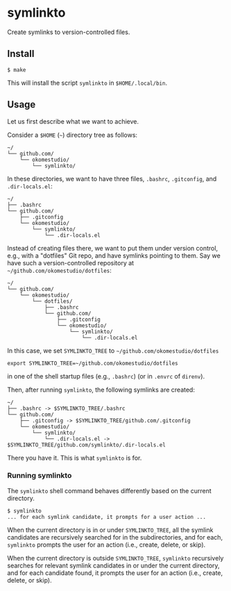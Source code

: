 # symlinkto

Create symlinks to version-controlled files.

## Install

``` shellsession
$ make
```

This will install the script `symlinkto` in `$HOME/.local/bin`.

## Usage

Let us first describe what we want to achieve.

Consider a `$HOME` (`~`) directory tree as follows:

``` text
~/
└── github.com/
    └── okomestudio/
        └── symlinkto/
```

In these directories, we want to have three files, `.bashrc`, `.gitconfig`, and
`.dir-locals.el`:

``` text
~/
├── .bashrc
└── github.com/
    ├── .gitconfig
    └── okomestudio/
        └── symlinkto/
            └── .dir-locals.el
```

Instead of creating files there, we want to put them under version control, e.g., with a
"dotfiles" Git repo, and have symlinks pointing to them. Say we have such a
version-controlled repository at `~/github.com/okomestudio/dotfiles`:


``` text
~/
└── github.com/
    └── okomestudio/
        └── dotfiles/
            ├── .bashrc
            └── github.com/
                ├── .gitconfig
                └── okomestudio/
                    └── symlinkto/
                        └── .dir-locals.el
```

In this case, we set `SYMLINKTO_TREE` to `~/github.com/okomestudio/dotfiles`

``` shell
export SYMLINKTO_TREE=~/github.com/okomestudio/dotfiles
```

in one of the shell startup files (e.g., `.bashrc`) (or in `.envrc` of `direnv`).

Then, after running `symlinkto`, the following symlinks are created:

``` text
~/
├── .bashrc -> $SYMLINKTO_TREE/.bashrc
└── github.com/
    ├── .gitconfig -> $SYMLINKTO_TREE/github.com/.gitconfig
    └── okomestudio/
        └── symlinkto/
            └── .dir-locals.el -> $SYMLINKTO_TREE/github.com/symlinkto/.dir-locals.el
```

There you have it. This is what `symlinkto` is for.

### Running symlinkto

The `symlinkto` shell command behaves differently based on the current directory.

``` shellsession
$ symlinkto
... for each symlink candidate, it prompts for a user action ...
```

When the current directory is in or under `SYMLINKTO_TREE`, all the symlink candidates are
recursively searched for in the subdirectories, and for each, `symlinkto` prompts the user
for an action (i.e., create, delete, or skip).

When the current directory is outside `SYMLINKTO_TREE`, `symlinkto` recursively searches
for relevant symlink candidates in or under the current directory, and for each candidate
found, it prompts the user for an action (i.e., create, delete, or skip).
